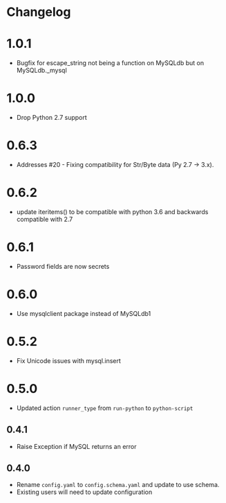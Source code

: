 # Changelog
# 1.0.1

- Bugfix for escape_string not being a function on MySQLdb but on MySQLdb._mysql

# 1.0.0

* Drop Python 2.7 support

# 0.6.3

- Addresses #20 - Fixing compatibility for Str/Byte data (Py 2.7 -> 3.x).

# 0.6.2

- update iteritems() to be compatible with python 3.6 and backwards compatible with 2.7

# 0.6.1

- Password fields are now secrets

# 0.6.0

- Use mysqlclient package instead of MySQLdb1

# 0.5.2

- Fix Unicode issues with mysql.insert

# 0.5.0

- Updated action `runner_type` from `run-python` to `python-script`

## 0.4.1

- Raise Exception if MySQL returns an error

## 0.4.0

- Rename `config.yaml` to `config.schema.yaml` and update to use schema.
- Existing users will need to update configuration
